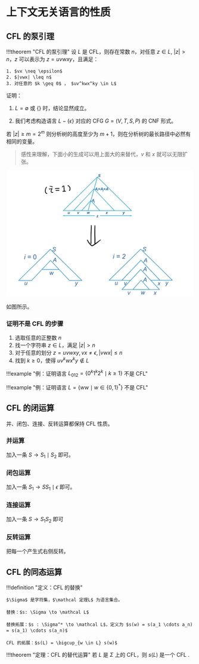 # 上下文无关语言的性质

## CFL 的泵引理

!!!theorem "CFL 的泵引理"
    设 $L$ 是 CFL，则存在常数 $n$，对任意 $z \in L$, $|z| > n$，$z$ 可以表示为 $z = uvwxy$，且满足：
    
    1. $vx \neq \epsilon$
    2. $|vwx| \leq n$
    3. 对任意的 $k \geq 0$ ， $uv^kwx^ky \in L$

证明：

1. $L = \emptyset$ 或 $\{\}$ 时，结论显然成立。

2. 我们考虑构造语言 $L - \{ \epsilon \}$ 对应的 CFG $G = (V,T,S,P)$ 的 CNF 形式。

若 $|z| \geq m = 2^m$ 则分析树的高度至少为 $m+1$，则在分析树的最长路径中必然有相同的变量。

> 感性来理解，下面小的生成可以用上面大的来替代，$v$ 和 $x$ 就可以无限扩张。

![](chap10.assets/2022-05-14-19-11-21.png)

如图所示。

### 证明不是 CFL 的步骤

1. 选取任意的正整数 $n$
2. 找一个字符串 $z \in L$，满足 $|z| > n$
3. 对于任意的划分 $z = uvwxy, vx \neq \epsilon, |vwx| \leq n$ 
4. 找到 $k \geq 0$，使得 $uv^kwx^ky \not\in L$

!!!example "例：证明语言 $L_{012} = \{0^k 1^k 2^k \mid k \geq 1\}$ 不是 CFL"

!!!example "例：证明语言 $L = \{ww \mid w \in \{0,1\}^*\}$ 不是 CFL"

## CFL 的闭运算

并、闭包、连接、反转运算都保持 CFL 性质。

### 并运算

加入一条 $S \to S_1 \mid S_2$ 即可。

### 闭包运算

加入一条 $S_1 \to S S_1 \mid \epsilon$ 即可。

### 连接运算

加入一条 $S \to S_1S_2$ 即可

### 反转运算

把每一个产生式右侧反转。

## CFL 的同态运算

!!!definition "定义：CFL 的替换"

    $\Sigma$ 是字符集，$\mathcal 定理L$ 为语言集合。 

    替换：$s: \Sigma \to \mathcal L$ 

    替换拓展：$s : \Sigma^* \to \mathcal L$，定义为 $s(w) = s(a_1 \cdots a_n) = s(a_1) \cdots s(a_n)$

    CFL 的拓展：$s(L) = \bigcup_{w \in L} s(w)$

!!!theorem "定理：CFL 的替代运算"
    若 $L$ 是 $\Sigma$ 上的 CFL，则 $s(L)$ 是一个 CFL .





